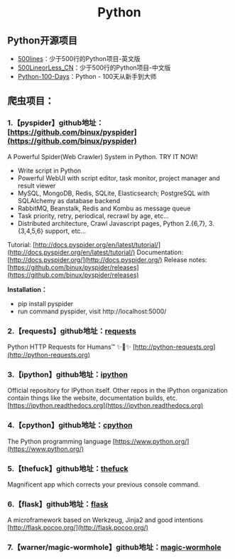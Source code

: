 <h1 align="center">Python</h1>

## Python开源项目
* [500lines](https://github.com/aosabook/500lines)：少于500行的Python项目-英文版
* [500LineorLess_CN](https://github.com/HT524/500LineorLess_CN)：少于500行的Python项目-中文版
* [Python-100-Days](https://github.com/jackfrued/Python-100-Days)：Python - 100天从新手到大师

## 爬虫项目：

### 1.【pyspider】github地址：[https://github.com/binux/pyspider](https://github.com/binux/pyspider)
A Powerful Spider(Web Crawler) System in Python. TRY IT NOW!

* Write script in Python
* Powerful WebUI with script editor, task monitor, project manager and result viewer
* MySQL, MongoDB, Redis, SQLite, Elasticsearch; PostgreSQL with SQLAlchemy as database backend
* RabbitMQ, Beanstalk, Redis and Kombu as message queue
* Task priority, retry, periodical, recrawl by age, etc...
* Distributed architecture, Crawl Javascript pages, Python 2.{6,7}, 3.{3,4,5,6} support, etc...

Tutorial: [http://docs.pyspider.org/en/latest/tutorial/](http://docs.pyspider.org/en/latest/tutorial/)
Documentation: [http://docs.pyspider.org/](http://docs.pyspider.org/)
Release notes: [https://github.com/binux/pyspider/releases](https://github.com/binux/pyspider/releases)

**Installation：**

* pip install pyspider
* run command pyspider, visit http://localhost:5000/

### 2.【requests】github地址：[requests](https://github.com/requests/requests)

Python HTTP Requests for Humans™ ✨🍰✨ [http://python-requests.org](http://python-requests.org)

### 3.【ipython】github地址：[ipython](https://github.com/ipython/ipython)

Official repository for IPython itself. Other repos in the IPython organization contain things like the website, documentation builds, etc. [https://ipython.readthedocs.org](https://ipython.readthedocs.org)

### 4.【cpython】github地址：[cpython](https://github.com/python/cpython)

The Python programming language [https://www.python.org/](https://www.python.org/)

### 5.【thefuck】github地址：[thefuck](https://github.com/nvbn/thefuck)

Magnificent app which corrects your previous console command.

### 6.【flask】github地址：[flask](https://github.com/pallets/flask)

A microframework based on Werkzeug, Jinja2 and good intentions [http://flask.pocoo.org/](http://flask.pocoo.org/)

### 7.【warner/magic-wormhole】github地址：[magic-wormhole](https://github.com/warner/magic-wormhole)